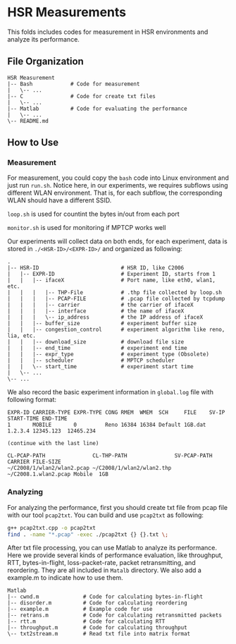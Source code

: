 # HSR Measurements

This folds includes codes for measurement in HSR environments and analyze its performance.

## File Organization
``` text
HSR Measurement
|-- Bash            # Code for measurement
|   \-- ...
|-- C               # Code for create txt files
|   \-- ...
|-- Matlab          # Code for evaluating the performance
|   \-- ...
\-- README.md
```

## How to Use

### Measurement
For measurement, you could copy the `bash` code into Linux environment and just run `run.sh`. Notice here, in our experiments, we requires subflows using different WLAN environment. That is, for each subflow, the corresponding WLAN should have a different SSID.

`loop.sh` is used for countint the bytes in/out from each port

`monitor.sh` is used for monitoring if MPTCP works well

Our experiments will collect data on both ends, for each experiment, data is stored in `./<HSR-ID>/<EXPR-ID>/` and organized as following:

``` text
.
|-- HSR-ID                          # HSR ID, like C2006
|   |-- EXPR-ID                     # Experiment ID, starts from 1
|   |   |-- ifaceX                  # Port name, like eth0, wlan1, etc.
|   |   |   |-- THP-File            # .thp file collected by loop.sh
|   |   |   |-- PCAP-FILE           # .pcap file collected by tcpdump
|   |   |   |-- carrier             # the carrier of ifaceX
|   |   |   |-- interface           # the name of ifaceX
|   |   |   \-- ip_address          # the IP address of ifaceX
|   |   |-- buffer_size             # experiment buffer size
|   |   |-- congestion_control      # experiment algorithm like reno, lia, etc.
|   |   |-- download_size           # download file size
|   |   |-- end_time                # experiment end time
|   |   |-- expr_type               # experiment type (Obsolete)
|   |   |-- scheduler               # MPTCP scheduler
|   |   \-- start_time              # experiment start time
|   \-- ...
\-- ...
```

We also record the basic experiment information in `global.log` file with following format:
``` text
EXPR-ID CARRIER-TYPE EXPR-TYPE CONG RMEM  WMEM  SCH     FILE    SV-IP   START-TIME END-TIME  
1       MOBILE       0         Reno 16384 16384 Default 1GB.dat 1.2.3.4 12345.123  12465.234 

(continue with the last line)

CL-PCAP-PATH               CL-THP-PATH               SV-PCAP-PATH         CARRIER FILE-SIZE
~/C2008/1/wlan2/wlan2.pcap ~/C2008/1/wlan2/wlan2.thp ~/C2008.1.wlan2.pcap Mobile  1GB
```

### Analyzing
For analyzing the performance, first you should create txt file from pcap file with our tool `pcap2txt`. You can build and use `pcap2txt` as following:
``` bash
g++ pcap2txt.cpp -o pcap2txt
find . -name "*.pcap" -exec ./pcap2txt {} {}.txt \;
```

After txt file processing, you can use Matlab to analyze its performance. Here we provide several kinds of performance evaluation, like throughput, RTT, bytes-in-flight, loss-packet-rate, packet retransmitting, and reordering. They are all included in `Matalb` directory. We also add a example.m to indicate how to use them.

``` text
Matlab
|-- cwnd.m              # Code for calculating bytes-in-flight
|-- disorder.m          # Code for calculating reordering
|-- example.m           # Example code for use
|-- retrans.m           # Code for calculating retransmitted packets
|-- rtt.m               # Code for calculating RTT
|-- throughput.m        # Code for calculating throughput
\-- txt2stream.m        # Read txt file into matrix format
```
